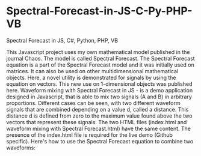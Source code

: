 # Spectral-Forecast-in-JS-C-Py-PHP-VB
Spectral Forecast in JS, C#, Python, PHP, VB

This Javascript project uses my own mathematical model published in the journal Chaos. The model is called Spectral Forecast. The Spectral Forecast equation is a part of the Spectral Forecast model and it was initially used on matrices. It can also be used on other multidimensional mathematical objects. Here, a novel utility is demonstrated for signals by using the equation on vectors. This new use on 1-dimensional objects was published here. Waveform mixing with Spectral Forecast in JS - is a demo application designed in Javascript, that is able to mix two signals (A and B) in arbitrary proportions. Different cases can be seen, with two different waveform signals that are combined depending on a value d, called a distance. This distance d is defined from zero to the maximum value found above the two vectors that represent these signals. The two HTML files (index.html and waveform mixing with Spectral Forecast.html) have the same content. The presence of the index.html file is required for the live demo (Github specific). Here's how to use the Spectral Forecast equation to combine two waveforms:
